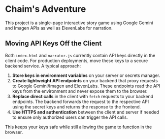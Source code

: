 # Chaim's Adventure

This project is a single-page interactive story game using Google Gemini and Imagen APIs as well as ElevenLabs for narration.

## Moving API Keys Off the Client

Both `index.html` and `narrator.js` currently contain API keys directly in the client code. For production deployments, move these keys to a secure backend service. A typical approach:

1. **Store keys in environment variables** on your server or secrets manager.
2. **Create lightweight API endpoints** on your backend that proxy requests to Google Gemini/Imagen and ElevenLabs. These endpoints read the API keys from the environment and never expose them to the browser.
3. **Replace direct calls** in the client with `fetch` requests to your backend endpoints. The backend forwards the request to the respective API using the secret keys and returns the response to the frontend.
4. **Use HTTPS and authentication** between the client and server if needed to ensure only authorized users can trigger the API calls.

This keeps your keys safe while still allowing the game to function in the browser.
